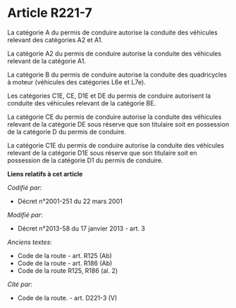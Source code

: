 # Article R221-7

La catégorie A du permis de conduire autorise la conduite des véhicules relevant des catégories A2 et A1. 

La catégorie A2 du permis de conduire autorise la conduite des véhicules relevant de la catégorie A1. 

La catégorie B du permis de conduire autorise la conduite des quadricycles à moteur (véhicules des catégories L6e et L7e). 

Les catégories C1E, CE, D1E et DE du permis de conduire autorisent la conduite des véhicules relevant de la catégorie BE. 

La catégorie CE du permis de conduire autorise la conduite des véhicules relevant de la catégorie DE sous réserve que son
titulaire soit en possession de la catégorie D du permis de conduire. 

La catégorie C1E du permis de conduire autorise la conduite des véhicules relevant de la catégorie D1E sous réserve que son
titulaire soit en possession de la catégorie D1 du permis de conduire.

**Liens relatifs à cet article**

_Codifié par_:

  - Décret n°2001-251 du 22 mars 2001

_Modifié par_:

  - Décret n°2013-58 du 17 janvier 2013 - art. 3

_Anciens textes_:

  - Code de la route - art. R125 (Ab)
  - Code de la route - art. R186 (Ab)
  - Code de la route R125, R186 (al. 2)

_Cité par_:

  - Code de la route. - art. D221-3 (V)
